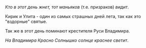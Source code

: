 _Кто в этот день жнет, тот маньяков_ (т.е. призраков) _видит_.

Кирик и Улита - один из самых страшных дней лета, так как это "вздорные" святые.

Так же в этот день поминают крестителя Руси Владимира.

_На Владимира Красно Солнышко солнце краснее светит_.